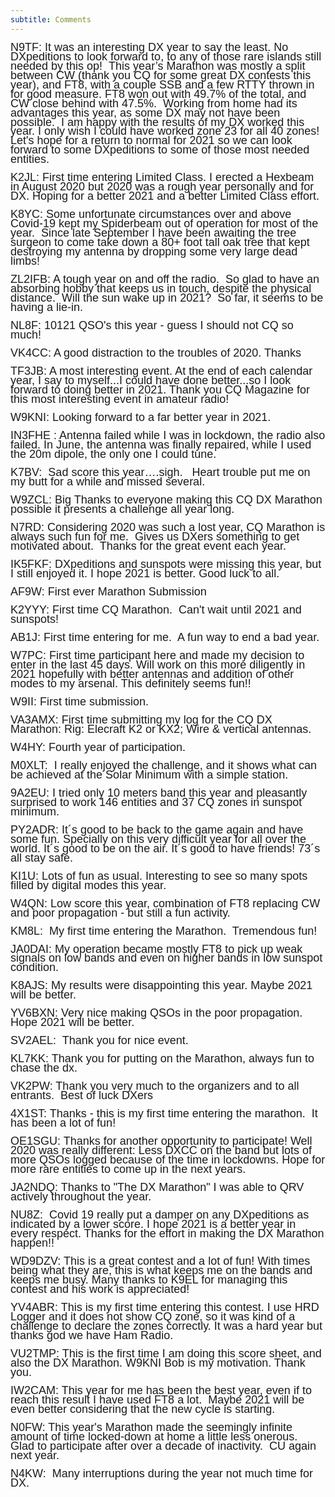 ```yaml
---
subtitle: Comments
---
```


<div>

<p class="MsoNormal"><span style="line-height: 107%">
<font size="4" face="Arial">N9TF: It was an interesting DX year to say the
least. No DXpeditions to look forward to, to any of those rare islands still
needed by this op! &nbsp;This year’s Marathon was mostly a split between CW (thank
you CQ for some great DX contests this year), and FT8, with a couple SSB and a
few RTTY thrown in for good measure. FT8 won out with 49.7% of the total, and CW
close behind with 47.5%. &nbsp;Working from home had its advantages this year, as
some DX may not have been possible. &nbsp;I am happy with the results of my DX worked
this year. I only wish I could have worked zone 23 for all 40 zones! Let's hope
for a return to normal for 2021 so we can look forward to some DXpeditions to
some of those most needed entities.&nbsp; </font></span></p>
<p class="MsoNormal"><span style="line-height: 107%">
<font size="4" face="Arial">K2JL: First time entering Limited Class. I erected a
Hexbeam in August 2020 but 2020 was a rough year personally and for DX. Hoping
for a better 2021 and a better Limited Class effort.</font></span></p>
<p class="MsoNormal"><span style="line-height: 107%">
<font size="4" face="Arial">K8YC: Some unfortunate circumstances over and above
Covid-19 kept my Spiderbeam out of operation for most of the year.&nbsp; Since late
September I have been awaiting the tree surgeon to come take down a 80+ foot
tall oak tree that kept destroying my antenna by dropping some very large dead
limbs!</font></span></p>
<p class="MsoNormal"><span style="line-height: 107%">
<font size="4" face="Arial">ZL2IFB: A tough year on and off the radio.&nbsp; So glad
to have an absorbing hobby that keeps us in touch, despite the physical
distance.&nbsp; Will the sun wake up in 2021?&nbsp; So far, it seems to be having a
lie-in. </font></span></p>
<p class="MsoNormal"><span style="line-height: 107%">
<font size="4" face="Arial">NL8F: 10121 QSO's this year - guess I should not CQ
so much!</font></span></p>
<p class="MsoNormal"><span style="line-height: 107%">
<font size="4" face="Arial">VK4CC: A good distraction to the troubles of 2020.
Thanks</font></span></p>
<p class="MsoNormal"><span style="line-height: 107%">
<font size="4" face="Arial">TF3JB: A most interesting event. At the end of each
calendar year, I say to myself...I could have done better...so I look forward to
doing better in 2021. Thank you CQ Magazine for this most interesting event in
amateur radio! </font></span></p>
<p class="MsoNormal"><span style="line-height: 107%">
<font size="4" face="Arial">W9KNI: Looking forward to a far better year in 2021.</font></span></p>
<p class="MsoNormal"><span style="line-height: 107%">
<font size="4" face="Arial">IN3FHE : Antenna failed while I was in lockdown, the
radio also failed. In June, the antenna was finally repaired, while I used the
20m dipole, the only one I could tune.</font></span></p>
<p class="MsoNormal"><span style="line-height: 107%">
<font size="4" face="Arial">K7BV:&nbsp; Sad score this year….sigh.&nbsp;&nbsp; Heart trouble
put me on my butt for a while and missed several.</font></span></p>
<p class="MsoNormal"><span style="line-height: 107%">
<font size="4" face="Arial">W9ZCL: Big Thanks to everyone making this CQ DX
Marathon possible it presents a challenge all year long.&nbsp; </font></span></p>
<p class="MsoNormal"><span style="line-height: 107%">
<font size="4" face="Arial">N7RD: Considering 2020 was such a lost year, CQ
Marathon is always such fun for me.&nbsp; Gives us DXers something to get motivated
about.&nbsp; Thanks for the great event each year.</font></span></p>
<p class="MsoNormal"><span style="line-height: 107%">
<font size="4" face="Arial">IK5FKF: DXpeditions and sunspots were missing this
year, but I still enjoyed it. I hope 2021 is better. Good luck to all.</font></span></p>
<p class="MsoNormal"><span style="line-height: 107%">
<font size="4" face="Arial">AF9W: First ever Marathon Submission </font></span>
</p>
<p class="MsoNormal"><span style="line-height: 107%">
<font size="4" face="Arial">K2YYY: First time CQ Marathon.&nbsp; Can't wait until
2021 and sunspots!</font></span></p>
<p class="MsoNormal"><span style="line-height: 107%">
<font size="4" face="Arial">AB1J: First time entering for me.&nbsp; A fun way to end
a bad year.</font></span></p>
<p class="MsoNormal"><span style="line-height: 107%">
<font size="4" face="Arial">W7PC: First time participant here and made my
decision to enter in the last 45 days. Will work on this more diligently in 2021
hopefully with better antennas and addition of other modes to my arsenal. This
definitely seems fun!!</font></span></p>
<p class="MsoNormal"><span style="line-height: 107%">
<font size="4" face="Arial">W9II: First time submission.</font></span></p>
<p class="MsoNormal"><span style="line-height: 107%">
<font size="4" face="Arial">VA3AMX: First time submitting my log for the CQ DX
Marathon: Rig: Elecraft K2 or KX2; Wire &amp; vertical antennas. </font></span></p>
<p class="MsoNormal"><span style="line-height: 107%">
<font size="4" face="Arial">W4HY: Fourth year of participation. </font></span>
</p>
<p class="MsoNormal"><span style="line-height: 107%">
<font size="4" face="Arial">M0XLT:&nbsp; I really enjoyed the challenge, and it shows
what can be achieved at the Solar Minimum with a simple station.</font></span></p>
<p class="MsoNormal"><span style="line-height: 107%">
<font size="4" face="Arial">9A2EU: I tried only 10 meters band this year and
pleasantly surprised to work 146 entities and 37 CQ zones in sunspot minimum.</font></span></p>
<p class="MsoNormal"><span style="line-height: 107%">
<font size="4" face="Arial">PY2ADR: It´s good to be back to the game again and
have some fun. Specially on this very difficult year for all over the world.
It´s good to be on the air. It´s good to have friends! 73´s all stay safe.</font></span></p>
<p class="MsoNormal"><span style="line-height: 107%">
<font size="4" face="Arial">KI1U: Lots of fun as usual. Interesting to see so
many spots filled by digital modes this year. </font></span></p>
<p class="MsoNormal"><span style="line-height: 107%">
<font size="4" face="Arial">W4QN: Low score this year, combination of FT8
replacing CW and poor propagation - but still a fun activity. </font></span></p>
<p class="MsoNormal"><span style="line-height: 107%">
<font size="4" face="Arial">KM8L:&nbsp; My first time entering the Marathon.&nbsp;
Tremendous fun!</font></span></p>
<p class="MsoNormal"><span style="line-height: 107%">
<font size="4" face="Arial">JA0DAI: My operation became mostly FT8 to pick up
weak signals on low bands and even on higher bands in low sunspot condition.</font></span></p>
<p class="MsoNormal"><span style="line-height: 107%">
<font size="4" face="Arial">K8AJS: My results were disappointing this year.
Maybe 2021 will be better.</font></span></p>
<p class="MsoNormal"><span style="line-height: 107%">
<font size="4" face="Arial">YV6BXN: Very nice making QSOs in the poor
propagation.&nbsp; Hope 2021 will be better.</font></span></p>
<p class="MsoNormal"><span style="line-height: 107%">
<font size="4" face="Arial">SV2AEL:&nbsp; Thank you for nice event. </font></span>
</p>
<p class="MsoNormal"><span style="line-height: 107%">
<font size="4" face="Arial">KL7KK: Thank you for putting on the Marathon, always
fun to chase the dx.</font></span></p>
<p class="MsoNormal"><span style="line-height: 107%">
<font size="4" face="Arial">VK2PW: Thank you very much to the organizers and to
all entrants.&nbsp; Best of luck DXers</font></span></p>
<p class="MsoNormal"><span style="line-height: 107%">
<font size="4" face="Arial">4X1ST: Thanks - this is my first time entering the
marathon.&nbsp; It has been a lot of fun!</font></span></p>
<p class="MsoNormal"><span style="line-height: 107%">
<font size="4" face="Arial">OE1SGU: Thanks for another opportunity to
participate! Well 2020 was really different: Less DXCC on the band but lots of
more QSOs logged because of the time in lockdowns. Hope for more rare entities
to come up in the next years. </font></span></p>
<p class="MsoNormal"><span style="line-height: 107%">
<font size="4" face="Arial">JA2NDQ: Thanks to &quot;The DX Marathon&quot; I was able to
QRV actively throughout the year.</font></span></p>
<p class="MsoNormal"><span style="line-height: 107%">
<font size="4" face="Arial">NU8Z: &nbsp;Covid 19 really put a damper on any
DXpeditions as indicated by a lower score. I hope 2021 is a better year in every
respect. Thanks for the effort in making the DX Marathon happen!!</font></span></p>
<p class="MsoNormal"><span style="line-height: 107%">
<font size="4" face="Arial">WD9DZV: This is a great contest and a lot of fun!
With times being what they are, this is what keeps me on the bands and keeps me
busy. Many thanks to K9EL for managing this contest and his work is appreciated!</font></span></p>
<p class="MsoNormal"><span style="line-height: 107%">
<font size="4" face="Arial">YV4ABR: This is my first time entering this contest.
I use HRD Logger and it does not show CQ zone, so it was kind of a challenge to
declare the zones correctly. It was a hard year but thanks god we have Ham
Radio.</font></span></p>
<p class="MsoNormal"><a name="_Hlk67131607"><span style="line-height: 107%">
<font size="4" face="Arial">VU2TMP: This is the first time I am doing this score
sheet, and also the DX Marathon. W9KNI Bob is my motivation. Thank you. </font>
</span></a></p>
<p class="MsoNormal"><span style="line-height: 107%">
<font size="4" face="Arial">IW2CAM: This year for me has been the best year,
even if to reach this result I have used FT8 a lot.&nbsp; Maybe 2021 will be even
better considering that the new cycle is starting.</font></span></p>
<p class="MsoNormal"><span style="line-height: 107%">
<font size="4" face="Arial">N0FW: This year's Marathon made the seemingly
infinite amount of time locked-down at home a little less onerous.&nbsp; Glad to
participate after over a decade of inactivity.&nbsp; CU again next year.</font></span></p>
<p class="MsoNormal"><span style="line-height: 107%">
<font size="4" face="Arial">N4KW: &nbsp;Many interruptions during the year not much
time for DX.</font></span></p>
<p class="MsoNormal"><span style="line-height: 107%">
<font size="4" face="Arial">&nbsp;</font></span></p>
<p align="center"> &nbsp;</p>

</div>
